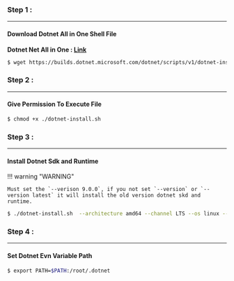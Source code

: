 ### Step 1 :
---
#### Download Dotnet All in One Shell File

**Dotnet Net All in One : [Link](https://dotnet.microsoft.com/en-us/download/dotnet/scripts "click to open in browser")**

``` bash
$ wget https://builds.dotnet.microsoft.com/dotnet/scripts/v1/dotnet-install.sh
```

### Step 2 :
---
#### Give Permission To Execute File

``` bash
$ chmod +x ./dotnet-install.sh
```

### Step 3 :
---
#### Install Dotnet Sdk and Runtime

!!! warning "WARNING" 

    Must set the `--verison 9.0.0`, if you not set `--version` or `--version latest` it will install the old version dotnet skd and runtime.

``` bash
$ ./dotnet-install.sh  --architecture amd64 --channel LTS --os linux --version 9.0.303
```

### Step 4 :
---
#### Set Dotnet Evn Variable Path

```bash
$ export PATH=$PATH:/root/.dotnet
```